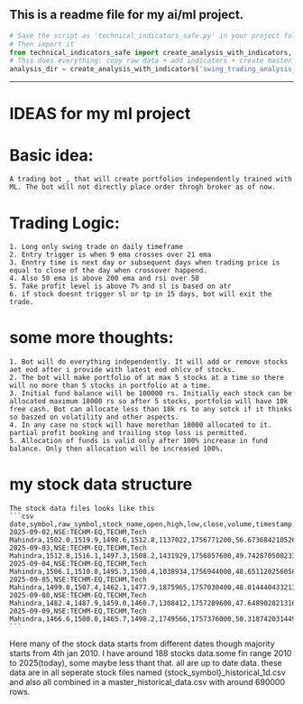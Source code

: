 This is a readme file for my ai/ml project.
----------------------------------------------------

```python
# Save the script as 'technical_indicators_safe.py' in your project folder
# Then import it
from technical_indicators_safe import create_analysis_with_indicators, list_all_analysis_versions
# This does everything: copy raw data + add indicators + create master file
analysis_dir = create_analysis_with_indicators('swing_trading_analysis_v1')
```

-----------------------------------------------------




# IDEAS for my ml project


# Basic idea:
    A trading bot , that will create portfolios independently trained with ML. The bot will not directly place order throgh broker as of now. 
# Trading Logic:
    1. Long only swing trade on daily timeframe
    2. Entry trigger is when 9 ema crosses over 21 ema
    3. Enntry time is next day or subsequent days when trading price is equal to close of the day when crossover happend.
    4. Also 50 ema is above 200 ema and rsi over 50
    5. Take profit level is above 7% and sl is based on atr
    6. if stock doesnt trigger sl or tp in 15 days, bot will exit the trade.
# some more thoughts:
    1. Bot will do everything independently. It will add or remove stocks aet eod after i provide with latest eod ohlcv of stocks. 
    2. The bot will make portfolio of at max 5 stocks at a time so there will no more than 5 stocks in portfolio at a time.
    3. Initial fund balance will be 100000 rs. Initially each stock can be allocated maximum 18000 rs so after 5 stocks, portfolio will have 10k free cash. Bot can allocate less than 18k rs to any sotck if it thinks so baszed on volatility and other aspects.
    4. In any case no stock will have morethan 18000 allocated to it. partial profit booking and trailing stop loss is permitted.
    5. Allocation of funds is valid only after 100% increase in fund balance. Only then allocation will be increased 100%.

# my stock data structure
    The stock data files looks like this
    ```csv
    date,symbol,raw_symbol,stock_name,open,high,low,close,volume,timestamp,RSI_14,EMA_9,EMA_21,EMA_50,EMA_200,ATR_14,returns,VOL_20,NORM_ATR,volume_ma_20,volume_ratio,volume_percentile,volume_spike
    2025-09-02,NSE:TECHM-EQ,TECHM,Tech Mahindra,1502.0,1519.9,1498.6,1512.8,1137022,1756771200,56.673684210526346,1502.8418478199758,1504.7069811161937,1527.43016627838,1547.3519733744101,30.77857142857145,0.004848887412819636,0.013359688520990148,0.020345433255269336,1619880.65,0.7019171443278862,0.1626984126984127,0
    2025-09-03,NSE:TECHM-EQ,TECHM,Tech Mahindra,1512.8,1516.1,1497.3,1508.2,1431929,1756857600,49.74287050023378,1503.9134782559809,1505.024528287449,1526.6760421106005,1546.962401500038,29.521428571428583,-0.0030407191961924207,0.012298878270655306,0.019573948131168667,1612403.45,0.8880711586172804,0.3373015873015873,0
    2025-09-04,NSE:TECHM-EQ,TECHM,Tech Mahindra,1506.1,1510.8,1495.3,1500.4,1038934,1756944000,48.651120256058555,1503.210782604785,1504.6041166249536,1525.6456090866554,1546.4990940224257,29.24285714285715,-0.00517172788754805,0.012295746824907498,0.019490040751037822,1517866.3,0.6844700353384221,0.1111111111111111,0
    2025-09-05,NSE:TECHM-EQ,TECHM,Tech Mahindra,1499.0,1507.4,1462.1,1477.9,1875965,1757030400,48.014440433213,1498.1486260838283,1502.1764696590485,1523.7732322597278,1545.8165159724515,29.271428571428583,-0.014996001066382325,0.012091643387138858,0.01980609552163785,1559665.9,1.2027992661761728,0.5753968253968254,0
    2025-09-08,NSE:TECHM-EQ,TECHM,Tech Mahindra,1482.4,1487.9,1459.0,1460.7,1308412,1757289600,47.648902821316604,1490.6589008670628,1498.4058815082258,1521.299772171111,1544.969585465263,29.05714285714287,-0.011638135191826215,0.011846418185265889,0.01989261508670012,1545712.05,0.8464784886680543,0.2698412698412698,0
    2025-09-09,NSE:TECHM-EQ,TECHM,Tech Mahindra,1466.6,1500.0,1465.7,1498.2,1749566,1757376000,50.318742031449204,1492.1671206936503,1498.387165007478,1520.3938987526362,1544.5042164556585,29.350000000000023,0.025672622715136484,0.013226186802373035,0.019590174876518502,1564607.1,1.1182142788435512,0.5079365079365079,0
    ```
Here many of the stock data starts from different dates though majority starts from 4th jan 2010. I have around 188 stocks data.some fin range 2010 to 2025(today), some maybe less thant that. all are up to date data. these data are in all seperate stock files named {stock_symbol}_historical_1d.csv and also all combined in a master_historical_data.csv with around 690000 rows.